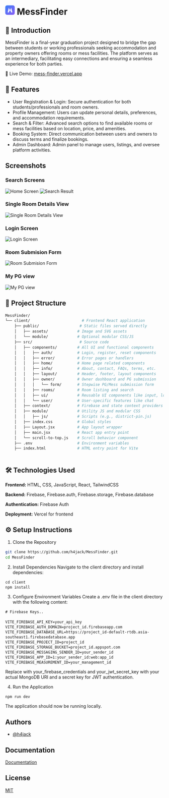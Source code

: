 ﻿# <img src="https://raw.githubusercontent.com/h4jack/MessFinder/refs/heads/main/public/logo.svg" alt="Logo" height="30"/> MessFinder

## 🚀 Introduction

MessFinder is a final-year graduation project designed to bridge the gap between students or working professionals seeking accommodation and property owners offering rooms or mess facilities. The platform serves as an intermediary, facilitating easy connections and ensuring a seamless experience for both parties.

🔗 Live Demo: [mess-finder.vercel.app](https://mess-finder.vercel.app)

## 🧠 Features

- User Registration & Login: Secure authentication for both students/professionals and room owners.
- Profile Management: Users can update personal details, preferences, and accommodation requirements.
- Search & Filter: Advanced search options to find available rooms or mess facilities based on location, price, and amenities.
- Booking System: Direct communication between users and owners to discuss terms and finalize bookings.
- Admin Dashboard: Admin panel to manage users, listings, and oversee platform activities.

## Screenshots

### Search Screens
![Home Screen](https://github.com/user-attachments/assets/d310794b-dd75-4ec7-ab17-0fa8c04780a2)
![Search Result](https://github.com/user-attachments/assets/0112e9e2-d093-40e5-ac04-3556c4600d14)

### Single Room Details View
![Single Room Details View](https://github.com/user-attachments/assets/205c8bc2-6be9-4a1e-b815-ed104cca25cf)

### Login Screen
![Login Screen](https://github.com/user-attachments/assets/34dfaa71-c07c-442d-8d32-e9b5fef55ea9)

### Room Submision Form
![Room Submision Form](https://github.com/user-attachments/assets/fa44eadf-437f-4576-901f-fce975875d5d)

### My PG view
![My PG view](https://github.com/user-attachments/assets/78afb442-6b11-4db9-9bb6-9a41e3fb12a8)


## 📂 Project Structure
```bash
MessFinder/
└── client/                       # Frontend React application
    ├── public/                  # Static files served directly
    │   ├── assets/             # Image and SVG assets
    │   └── module/             # Optional modular CSS/JS
    ├── src/                     # Source code
    │   ├── components/         # All UI and functional components
    │   │   ├── auth/           # Login, register, reset components
    │   │   ├── error/          # Error pages or handlers
    │   │   ├── home/           # Home page related components
    │   │   ├── info/           # About, contact, FAQs, terms, etc.
    │   │   ├── layout/         # Header, footer, layout components
    │   │   ├── owner/          # Owner dashboard and PG submission
    │   │   │   └── form/       # Stepwise PG/Mess submission form
    │   │   ├── rooms/          # Room listing and search
    │   │   ├── ui/             # Reusable UI components like input, logo
    │   │   └── user/           # User-specific features like chat
    │   ├── context/            # Firebase and state context providers
    │   ├── module/             # Utility JS and modular CSS
    │   │   ├── js/             # Scripts (e.g., district-pin.js)
    │   ├── index.css           # Global styles
    │   ├── Layout.jsx          # App layout wrapper
    │   ├── main.jsx            # React app entry point
    │   └── scroll-to-top.js    # Scroll behavior component
    ├── .env                    # Environment variables
    ├── index.html              # HTML entry point for Vite
    
```
## 🛠️ Technologies Used
**Frontend:** HTML, CSS, JavaScript, React, TailwindCSS

**Backend:** Firebase, Firebase.auth, Firebase.storage, Firebase.database

**Authentication:** Firebase Auth

**Deployment:** Vercel for frontend

## ⚙️ Setup Instructions

1. Clone the Repository
```bash
git clone https://github.com/h4jack/MessFinder.git
cd MessFinder
```
2. Install Dependencies
Navigate to the client directory and install dependencies:

```
cd client
npm install
```

3. Configure Environment Variables
Create a .env file in the client directory with the following content:

```env
# Firebase Keys..

VITE_FIREBASE_API_KEY=your_api_key
VITE_FIREBASE_AUTH_DOMAIN=project_id.firebaseapp.com
VITE_FIREBASE_DATABASE_URL=https://project_id-default-rtdb.asia-southeast1.firebasedatabase.app
VITE_FIREBASE_PROJECT_ID=project_id
VITE_FIREBASE_STORAGE_BUCKET=project_id.appspot.com
VITE_FIREBASE_MESSAGING_SENDER_ID=your_sender_id
VITE_FIREBASE_APP_ID=1:your_sender_id:web:app_id
VITE_FIREBASE_MEASUREMENT_ID=your_management_id
```
Replace with your_firebase_credentials and your_jwt_secret_key with your actual MongoDB URI and a secret key for JWT authentication.

4. Run the Application

```bash
npm run dev
```

The application should now be running locally.


## Authors

- [@h4jack](https://www.github.com/h4jack)


## Documentation

[Documentation](https://mess-finder.vercel.app/info/docs/)


## License

[MIT](https://github.com/h4jack/MessFinder/tree/dev?tab=License-1-ov-file)
